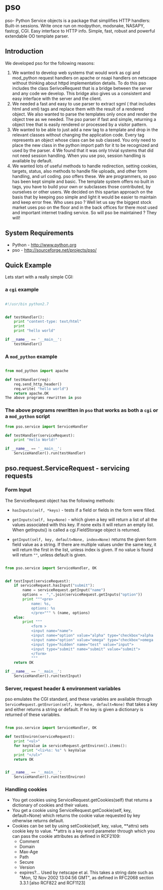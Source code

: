 # pso
pso- Python Service objects is a package that simplifies HTTP handlers:  Built-in sessions. Write once run on modpython, modsnake, NASAPY, fastcgi, CGI. Easy interface to HTTP info. Simple, fast, robust and powerful extendable OO template parser.

## Introduction
We developed pso for the following reasons:
 1. We wanted to develop web systems that would work as cgi and mod_python request handlers on apache or nsapi handlers on netscape without thinking about httpd implementation details. To do this pso includes the class SerivceRequest that is a bridge between the server and any code we develop. This bridge also gives us a consistent and easy interface with the server and the client.
 2. We needed a fast and easy to use parser to extract sgml ( that includes html and xml) tags and replace them with the result of a rendered object. We also wanted to parse the templates only once and render the object tree as we needed. The pso parser if fast and simple, returning a object tree that is easily rendered or processed by a visitor pattern.
 3. We wanted to be able to just add a new tag to a template and drop in the relevant classes without changing the application code. Every tag represents an object whose class can be sub classed. You only need to place the new class in the python import path for it to be recognized and used by the parser.
 4 We found that it was only trivial systems that did not need session handling. When you use pso, session handling is available by default.
 5. We wanted lots of useful methods to handle redirection, setting cookies, targets, status, also methods to handle file uploads, and other form handling, and url coding. pso offers these.
We are programmers, so pso has been kept simple and basic. The template system offers no built in tags, you have to build your own or subclasses those contributed, by ourselves or other users. We decided on this spartan approach on the basis that by keeping pso simple and light it would be easier to maintain and keep error free. Who uses pso ? Well let us say the biggest stock market uses pso on the floor and in the back offices for there most used and important internet trading service. So will pso be maintained ? They will!




## System Requirements
 
  * Python - http://www.python.org
  * pso - http://sourceforge.net/projects/pso/


## Quick Example

Lets start with a really simple CGI:

### a `cgi` example
```python

#!/usr/bin python2.7


def testHandler():
	print "content-type: text/html"
	print
	print "hello world"

if __name__ == '__main__':	
	testHandler()

```

### A `mod_python` example

```python

from mod_python import apache

def testHandler(req):
	req.send_http_header()
	req.write( "hello world")
	return apache.OK
The above programs rewritten in pso
```


### The  above programs rewritten in `pso` that works as both a `cgi` or a `mod_python` script

```python
from pso.service import ServiceHandler

def testHandler(serviceRequest):
	print "Hello World!"  

if __name__ == '__main__':
	ServiceHandler().run(testHandler)

```
## pso.request.ServiceRequest - servicing requests

### Form Input

The ServiceRequest object has the following methods:

 * `hasInputs(self, *keys)` - tests if a field or fields in the form were filled.

 * `getInputs(self, key=None)` - which given a key will return a list of all the values associated with this key. If none exits it will return an empty list. When getInputs() is called a cgi.FieldStorage object is returned.

 * `getInput(self, key, default=None, index=None)` returns the given form field value as a string. If there are multiple values under the same key, it will return the first in the list, unless index is given. If no value is found will return `""`, unless default is given.


```python

from pso.service import ServiceHandler, OK


def testInput(serviceRequest):
	if serviceRequest.hasInput("submit"):
		name = serviceRequest.getInput("name")
		options =  ",".join(serviceRequest.getInputs("option"))
		print """<pre>
			name: %s,
			options: %s
			</pre>""" % (name, options)
	else:
		print """
			<form >
			<input name="name">
			<input name="option" value="alpha" type="checkbox">alpha
			<input name="option" value="omega" type="checkbox">omega
			<input type="hidden" name="test" value="input">
			<input type="submit" name="submit" value="submit">
			</form>
			"""
	return OK

if __name__ == '__main__':
	ServiceHandler().run(testInput)
```

### Server, request header & environment variables

pso emulates the CGI standard, and these variables are available through `ServiceRequest.getEnvrion(self, key=None, default=None)` that takes a key and either returns a string or default. If no key is given a dictionary is returned of these variables.


```python

from pso.service import ServiceHandler, OK

def testEnviron(serviceRequest):
	print "<ul>"
	for keyValue in serviceRequest.getEnviron().items():
		print "<li>%s: %s" % keyValue
	print "</ul>"
	return OK


if __name__ == '__main__':
	ServiceHandler().run(testEnviron)

```

### Handling cookies

* You get cookies using ServiceRequest.getCookies(self) that returns a dictionary of cookies and their values.
* You get a cookie using ServiceRequest.getCookie(self, key, default=None) which returns the cookie value requested by key otherwise returns default.
* Cookies can be set by using setCookie(self, key, value, **attrs) sets cookie key to value. **attrs is a key word parameter through which you can pass the cookie attributes as defined in RCF2109:
  * Comment
  * Domain
  * Max-Age
  * Path
  * Secure
  * Version
  * expires?... Used by netscape et al. This takes a string date such as "Mon, 12 Nov 2002 13:04:56 GMT", as defined in RFC2068 section 3.3.1 [also RCF822 and RCF1123]